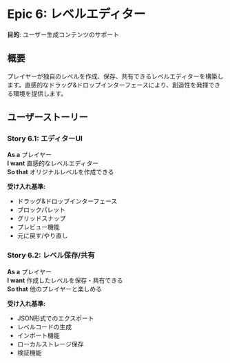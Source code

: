 # Epic 6: レベルエディター

**目的**: ユーザー生成コンテンツのサポート

## 概要
プレイヤーが独自のレベルを作成、保存、共有できるレベルエディターを構築します。直感的なドラッグ&ドロップインターフェースにより、創造性を発揮できる環境を提供します。

## ユーザーストーリー

### Story 6.1: エディターUI
**As a** プレイヤー  
**I want** 直感的なレベルエディター  
**So that** オリジナルレベルを作成できる

**受け入れ基準:**
- ドラッグ&ドロップインターフェース
- ブロックパレット
- グリッドスナップ
- プレビュー機能
- 元に戻す/やり直し

### Story 6.2: レベル保存/共有
**As a** プレイヤー  
**I want** 作成したレベルを保存・共有できる  
**So that** 他のプレイヤーと楽しめる

**受け入れ基準:**
- JSON形式でのエクスポート
- レベルコードの生成
- インポート機能
- ローカルストレージ保存
- 検証機能